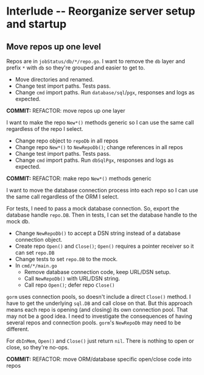 # Interlude -- Reorganize server setup and startup

## Move repos up one level

Repos are in `jobStatus/db/*/repo.go`. I want to remove the `db` layer and prefix `*` with `db` so they're grouped and easier to get to.

* Move directories and renamed.
* Change test import paths. Tests pass.
* Change `cmd` import paths. Run `database/sql`/`pgx`, responses and logs as expected.

**COMMIT:** REFACTOR: move repos up one layer

I want to make the repo `New*()` methods generic so I can use the same call regardless of the repo I select.

* Change repo object to `repoDb` in all repos
* Change repo `New*()` to `NewRepoDb()`; change references in all repos
* Change test import paths. Tests pass.
* Change `cmd` import paths. Run `dbSqlPgx`, responses and logs as expected.

**COMMIT:** REFACTOR: make repo `New*()` methods generic

I want to move the database connection process into each repo so I can use the same call regardless of the ORM I select.

For tests, I need to pass a mock database connection. So, export the database handle `repo.DB`. Then in tests, I can set the database handle to the mock db.

* Change `NewRepoDb()` to accept a DSN string instead of a database connection object.
* Create repo `Open()` and `Close()`; `Open()` requires a pointer receiver so it can set `repo.DB`
* Change tests to set `repo.DB` to the mock.
* In `cmd/*/main.go`
  * Remove database connection code, keep URL/DSN setup.
  * Call `NewRepoDb()` with URL/DSN string.
  * Call repo `Open()`; defer repo `Close()`

`gorm` uses connection pools, so doesn't include a direct `Close()` method. I have to get the underlying `sql.DB` and call close on that. But this approach means each repo is opening (and closing) its own connection pool. That may not be a good idea. I need to investigate the consequences of having several repos and connection pools. `gorm`'s `NewRepoDb` may need to be different.

For `dbInMem`, `Open()` and `Close()` just return `nil`. There is nothing to open or close, so they're no-ops.

**COMMIT:** REFACTOR: move ORM/database specific open/close code into repos
